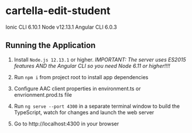 # cartella-edit-student

Ionic CLI 6.10.1
Node v12.13.1
Angular CLI 6.0.3

## Running the Application
1. Install `Node.js 12.13.1` or higher. *IMPORTANT: The server uses ES2015 features AND the Angular CLI so you need Node 6.11 or higher!!!!*

1. Run `npm i` from project root to install app dependencies

2. Configure AAC client properties in environment.ts or envrionment.prod.ts file

3. Run `ng serve --port 4300` in a separate terminal window to build the TypeScript, watch for changes and launch the web server

1. Go to http://localhost:4300 in your browser 